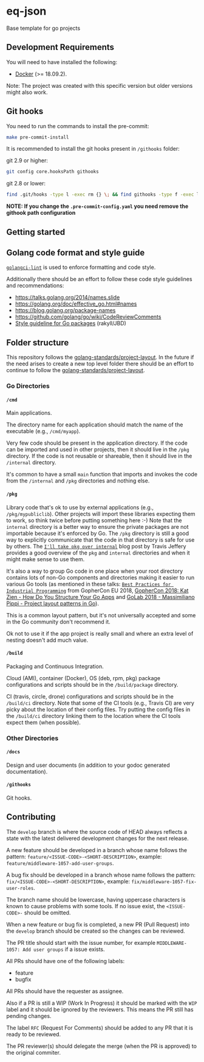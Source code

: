 # eq-json

Base template for go projects
## Development Requirements

You will need to have installed the following:

- [Docker](https://www.docker.com/products/docker-desktop) (>= 18.09.2).

Note: The project was created with this specific version but older versions might also work.

## Git hooks

You need to run the commands to install the pre-commit:

```sh
make pre-commit-install
```

It is recommended to install the git hooks present in `/githooks` folder:

git 2.9 or higher:

```sh
git config core.hooksPath githooks
```

git 2.8 or lower:

```sh
find .git/hooks -type l -exec rm {} \; && find githooks -type f -exec ln -sf ../../{} .git/hooks/ \;
```

**NOTE: If you change the `.pre-commit-config.yaml` you need remove the githook path configuration**

## Getting started

## Golang code format and style guide

[`golangci-lint`](https://github.com/golangci/golangci-lint) is used to enforce formatting and code style.

Additionally there should be an effort to follow these code style guidelines and recommendations:

- https://talks.golang.org/2014/names.slide
- https://golang.org/doc/effective_go.html#names
- https://blog.golang.org/package-names
- https://github.com/golang/go/wiki/CodeReviewComments
- [Style guideline for Go packages](https://rakyll.org/style-packages) (rakyll/JBD)

## Folder structure

This repository follows the [golang-standards/project-layout](https://github.com/golang-standards/project-layout/tree/5b325fed762cac9d0c63fcd412a33de6bfcac389).
In the future if the need arises to create a new top level folder there should be an effort to continue to follow the [golang-standards/project-layout](https://github.com/golang-standards/project-layout/tree/5b325fed762cac9d0c63fcd412a33de6bfcac389).

### Go Directories

#### `/cmd`

Main applications.

The directory name for each application should match the name of the executable (e.g., `/cmd/myapp`).

Very few code should be present in the application directory. If the code can be imported and used in other projects, then it should live in the `/pkg` directory. If the code is not reusable or shareable, then it should live in the `/internal` directory.

It's common to have a small `main` function that imports and invokes the code from the `/internal` and `/pkg` directories and nothing else.

#### `/pkg`

Library code that's ok to use by external applications (e.g., `/pkg/mypubliclib`). Other projects will import these libraries expecting them to work, so think twice before putting something here :-) Note that the `internal` directory is a better way to ensure the private packages are not importable because it's enforced by Go. The `/pkg` directory is still a good way to explicitly communicate that the code in that directory is safe for use by others. The [`I'll take pkg over internal`](https://travisjeffery.com/b/2019/11/i-ll-take-pkg-over-internal/) blog post by Travis Jeffery provides a good overview of the `pkg` and `internal` directories and when it might make sense to use them.

It's also a way to group Go code in one place when your root directory contains lots of non-Go components and directories making it easier to run various Go tools (as mentioned in these talks: [`Best Practices for Industrial Programming`](https://www.youtube.com/watch?v=PTE4VJIdHPg) from GopherCon EU 2018, [GopherCon 2018: Kat Zien - How Do You Structure Your Go Apps](https://www.youtube.com/watch?v=oL6JBUk6tj0) and [GoLab 2018 - Massimiliano Pippi - Project layout patterns in Go](https://www.youtube.com/watch?v=3gQa1LWwuzk)).

This is a common layout pattern, but it's not universally accepted and some in the Go community don't recommend it.

Ok not to use it if the app project is really small and where an extra level of nesting doesn't add much value.

#### `/build`

Packaging and Continuous Integration.

Cloud (AMI), container (Docker), OS (deb, rpm, pkg) package configurations and scripts should be in the `/build/package` directory.

CI (travis, circle, drone) configurations and scripts should be in the `/build/ci` directory. Note that some of the CI tools (e.g., Travis CI) are very picky about the location of their config files. Try putting the config files in the `/build/ci` directory linking them to the location where the CI tools expect them (when possible).

### Other Directories

#### `/docs`

Design and user documents (in addition to your godoc generated documentation).

#### `/githooks`

Git hooks.

## Contributing

The `develop` branch is where the source code of HEAD always reflects a state with the latest delivered development changes for the next release.

A new feature should be developed in a branch whose name follows the pattern: `feature/<ISSUE-CODE>-<SHORT-DESCRIPTION>`, example: `feature/middleware-1057-add-user-groups`.

A bug fix should be developed in a branch whose name follows the pattern: `fix/<ISSUE-CODE>-<SHORT-DESCRIPTION>`, example: `fix/middleware-1057-fix-user-roles`.

The branch name should be lowercase, having uppercase characters is known to cause problems with some tools.
If no issue exist, the `<ISSUE-CODE>-` should be omitted.

When a new feature or bug fix is completed, a new PR (Pull Request) into the `develop` branch should be created so the changes can be reviewed.

The PR title should start with the issue number, for example `MIDDLEWARE-1057: Add user groups` if a issue exists.

All PRs should have one of the following labels:

- feature
- bugfix

All PRs should have the requester as assignee.

Also if a PR is still a WIP (Work In Progress) it should be marked with the `WIP` label and it should be ignored by the reviewers. This means the PR still has pending changes.

The label `RFC` (Request For Comments) should be added to any PR that it is ready to be reviewed.

The PR reviewer(s) should delegate the merge (when the PR is approved) to the original commiter.

